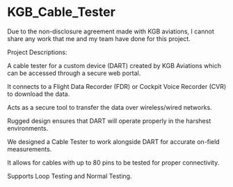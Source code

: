 # KGB_Cable_Tester

Due to the non-disclosure agreement made with KGB aviations, I cannot share any work that me and my team have done for this project.  


Project Descriptions: 

A cable tester for a custom device (DART) created by KGB Aviations which can be accessed through a secure web portal.

It connects to a Flight Data Recorder (FDR) or Cockpit Voice Recorder (CVR) to download the data.

Acts as a secure tool to transfer the data over wireless/wired networks.

Rugged design ensures that DART will operate properly in the harshest environments.

We designed a Cable Tester to work alongside DART for accurate on-field measurements.

It allows for cables with up to 80 pins to be tested for proper connectivity.

Supports Loop Testing and Normal Testing.






